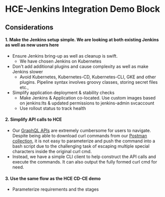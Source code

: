 # HCE-Jenkins Integration Demo Block 

## Considerations

#### 1. Make the Jenkins setup simple. We are looking at both existing Jenkins as well as new users here

- Ensure Jenkins bring-up as well as cleanup is swift. 
  - We have chosen Jenkins on Kubernetes 
- Don't add additional plugins and cause complexity as well as make Jenkins slower
  - Avoid Kubernetes, Kubernetes-CD, Kubernetes-CLI, GKE and other plugins. Pipeline syntax involves groovy classes, storing secret files etc., 
- Simplify application deployment & stability checks
  - Make Jenkins & Application co-located. Use custom images based on jenkins:lts & updated permissions to jenkins-admin svcaccount
  - Use rollout status to track health
  
#### 2. Simplify API calls to HCE

- Our [GraphQL APIs](https://apidocs.harness.io/chaos.html#mutation-runChaosExperiment) are extremely cumbersome for users to navigate. 
Despite being able to download curl commands from our [Postman collection](https://www.postman.com/harness-chaos-engineering/workspace/harness-chaos-engineering-public/request/25469526-b894f577-628d-416c-b360-00f2a00b1834), it is not easy to parameterize and push the command into a bash script due to the challenging task of escaping multiple special characters inside the original curl cmd.
- Instead, we have a simple CLI client to help construct the API calls and execute the commands. It can also output the fully formed curl cmd for need. 

#### 3. Use the same flow as the HCE CD-CE demo

- Parameterize requirements and the stages
    
    


